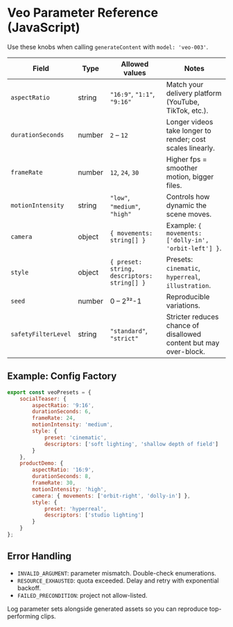 # Veo Parameter Reference (JavaScript)

Use these knobs when calling `generateContent` with `model: 'veo-003'`.

| Field | Type | Allowed values | Notes |
| --- | --- | --- | --- |
| `aspectRatio` | string | `"16:9"`, `"1:1"`, `"9:16"` | Match your delivery platform (YouTube, TikTok, etc.). |
| `durationSeconds` | number | `2` – `12` | Longer videos take longer to render; cost scales linearly. |
| `frameRate` | number | `12`, `24`, `30` | Higher fps = smoother motion, bigger files. |
| `motionIntensity` | string | `"low"`, `"medium"`, `"high"` | Controls how dynamic the scene moves. |
| `camera` | object | `{ movements: string[] }` | Example: `{ movements: ['dolly-in', 'orbit-left'] }`. |
| `style` | object | `{ preset: string, descriptors: string[] }` | Presets: `cinematic`, `hyperreal`, `illustration`. |
| `seed` | number | 0 – 2³²-1 | Reproducible variations. |
| `safetyFilterLevel` | string | `"standard"`, `"strict"` | Stricter reduces chance of disallowed content but may over-block. |

## Example: Config Factory

```js
export const veoPresets = {
	socialTeaser: {
		aspectRatio: '9:16',
		durationSeconds: 6,
		frameRate: 24,
		motionIntensity: 'medium',
		style: {
			preset: 'cinematic',
			descriptors: ['soft lighting', 'shallow depth of field']
		}
	},
	productDemo: {
		aspectRatio: '16:9',
		durationSeconds: 8,
		frameRate: 30,
		motionIntensity: 'high',
		camera: { movements: ['orbit-right', 'dolly-in'] },
		style: {
			preset: 'hyperreal',
			descriptors: ['studio lighting']
		}
	}
};
```

## Error Handling
- `INVALID_ARGUMENT`: parameter mismatch. Double-check enumerations.
- `RESOURCE_EXHAUSTED`: quota exceeded. Delay and retry with exponential backoff.
- `FAILED_PRECONDITION`: project not allow-listed.

Log parameter sets alongside generated assets so you can reproduce top-performing clips.
